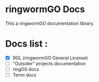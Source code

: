 # ringwormGO Docs

This a ringwormGO documentation library.

# Docs list :

- [X] RGL (ringwormGO General License)
- [ ] "Outsider" projects documentation
- [ ] ringOS docs
- [ ] Termi docs
